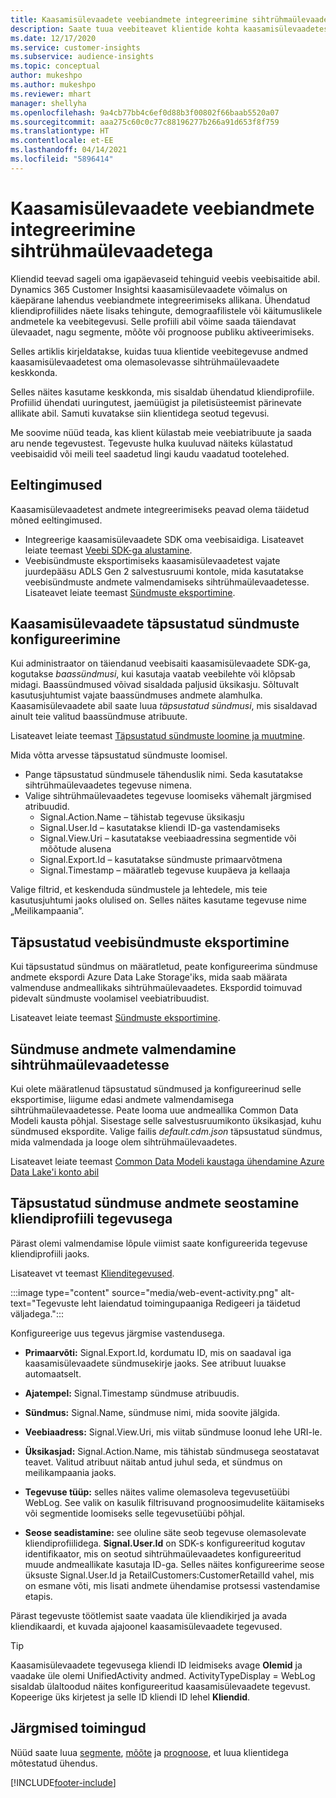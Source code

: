 ```yaml
---
title: Kaasamisülevaadete veebiandmete integreerimine sihtrühmaülevaadetega
description: Saate tuua veebiteavet klientide kohta kaasamisülevaadetest sihtrühmaülevaadetesse.
ms.date: 12/17/2020
ms.service: customer-insights
ms.subservice: audience-insights
ms.topic: conceptual
author: mukeshpo
ms.author: mukeshpo
ms.reviewer: mhart
manager: shellyha
ms.openlocfilehash: 9a4cb77bb4c6ef0d88b3f00802f66baab5520a07
ms.sourcegitcommit: aaa275c60c0c77c88196277b266a91d653f8f759
ms.translationtype: HT
ms.contentlocale: et-EE
ms.lasthandoff: 04/14/2021
ms.locfileid: "5896414"
---
```

# <a name="integrate-web-data-from-engagement-insights-with-audience-insights"></a>Kaasamisülevaadete veebiandmete integreerimine sihtrühmaülevaadetega

Kliendid teevad sageli oma igapäevaseid tehinguid veebis veebisaitide abil. Dynamics 365 Customer Insightsi kaasamisülevaadete võimalus on käepärane lahendus veebiandmete integreerimiseks allikana. Ühendatud kliendiprofiilides näete lisaks tehingute, demograafilistele või käitumuslikele andmetele ka veebitegevusi. Selle profiili abil võime saada täiendavat ülevaadet, nagu segmente, mõõte või prognoose publiku aktiveerimiseks.

Selles artiklis kirjeldatakse, kuidas tuua klientide veebitegevuse andmed kaasamisülevaadetest oma olemasolevasse sihtrühmaülevaadete keskkonda.

Selles näites kasutame keskkonda, mis sisaldab ühendatud kliendiprofiile. Profiilid ühendati uuringutest, jaemüügist ja piletisüsteemist pärinevate allikate abil. Samuti kuvatakse siin klientidega seotud tegevusi. 

Me soovime nüüd teada, kas klient külastab meie veebiatribuute ja saada aru nende tegevustest. Tegevuste hulka kuuluvad näiteks külastatud veebisaidid või meili teel saadetud lingi kaudu vaadatud tootelehed.

## <a name="prerequisites"></a>Eeltingimused

Kaasamisülevaadetest andmete integreerimiseks peavad olema täidetud mõned eeltingimused. 

- Integreerige kaasamisülevaadete SDK oma veebisaidiga. Lisateavet leiate teemast [Veebi SDK-ga alustamine](../engagement-insights/instrument-website.md).
- Veebisündmuste eksportimiseks kaasamisülevaadetest vajate juurdepääsu ADLS Gen 2 salvestusruumi kontole, mida kasutatakse veebisündmuste andmete valmendamiseks sihtrühmaülevaadetesse. Lisateavet leiate teemast [Sündmuste eksportimine](../engagement-insights/export-events.md).

## <a name="configure-refined-events-in-engagement-insights"></a>Kaasamisülevaadete täpsustatud sündmuste konfigureerimine

Kui administraator on täiendanud veebisaiti kaasamisülevaadete SDK-ga, kogutakse *baassündmusi*, kui kasutaja vaatab veebilehte või klõpsab midagi. Baassündmused võivad sisaldada paljusid üksikasju. Sõltuvalt kasutusjuhtumist vajate baassündmuses andmete alamhulka. Kaasamisülevaadete abil saate luua *täpsustatud sündmusi*, mis sisaldavad ainult teie valitud baassündmuse atribuute.     

Lisateavet leiate teemast [Täpsustatud sündmuste loomine ja muutmine](../engagement-insights/refined-events.md).

Mida võtta arvesse täpsustatud sündmuste loomisel. 

- Pange täpsustatud sündmusele tähenduslik nimi. Seda kasutatakse sihtrühmaülevaadetes tegevuse nimena.
- Valige sihtrühmaülevaadetes tegevuse loomiseks vähemalt järgmised atribuudid. 
    - Signal.Action.Name – tähistab tegevuse üksikasju
    - Signal.User.Id – kasutatakse kliendi ID-ga vastendamiseks
    - Signal.View.Uri – kasutatakse veebiaadressina segmentide või mõõtude alusena
    - Signal.Export.Id – kasutatakse sündmuste primaarvõtmena
    - Signal.Timestamp – määratleb tegevuse kuupäeva ja kellaaja

Valige filtrid, et keskenduda sündmustele ja lehtedele, mis teie kasutusjuhtumi jaoks olulised on. Selles näites kasutame tegevuse nime „Meilikampaania”.

## <a name="export-the-refined-web-events"></a>Täpsustatud veebisündmuste eksportimine 

Kui täpsustatud sündmus on määratletud, peate konfigureerima sündmuse andmete ekspordi Azure Data Lake Storage'iks, mida saab määrata valmenduse andmeallikaks sihtrühmaülevaadetes. Ekspordid toimuvad pidevalt sündmuste voolamisel veebiatribuudist.

Lisateavet leiate teemast [Sündmuste eksportimine](../engagement-insights/export-events.md).

## <a name="ingest-event-data-to-audience-insights"></a>Sündmuse andmete valmendamine sihtrühmaülevaadetesse

Kui olete määratlenud täpsustatud sündmused ja konfigureerinud selle eksportimise, liigume edasi andmete valmendamisega sihtrühmaülevaadetesse. Peate looma uue andmeallika Common Data Modeli kausta põhjal. Sisestage selle salvestusruumikonto üksikasjad, kuhu sündmused ekspordite. Valige failis *default.cdm.json* täpsustatud sündmus, mida valmendada ja looge olem sihtrühmaülevaadetes.

Lisateavet leiate teemast [Common Data Modeli kaustaga ühendamine Azure Data Lake'i konto abil](connect-common-data-model.md)


## <a name="relate-refined-event-data-as-an-activity-of-a-customer-profile"></a>Täpsustatud sündmuse andmete seostamine kliendiprofiili tegevusega

Pärast olemi valmendamise lõpule viimist saate konfigureerida tegevuse kliendiprofiili jaoks.

Lisateavet vt teemast [Klienditegevused](activities.md).

:::image type="content" source="media/web-event-activity.png" alt-text="Tegevuste leht laiendatud toimingupaaniga Redigeeri ja täidetud väljadega.":::

Konfigureerige uus tegevus järgmise vastendusega. 

- **Primaarvõti:** Signal.Export.Id, kordumatu ID, mis on saadaval iga kaasamisülevaadete sündmusekirje jaoks. See atribuut luuakse automaatselt.

- **Ajatempel:** Signal.Timestamp sündmuse atribuudis.

- **Sündmus:** Signal.Name, sündmuse nimi, mida soovite jälgida.

- **Veebiaadress:** Signal.View.Uri, mis viitab sündmuse loonud lehe URI-le.

- **Üksikasjad:** Signal.Action.Name, mis tähistab sündmusega seostatavat teavet. Valitud atribuut näitab antud juhul seda, et sündmus on meilikampaania jaoks.

- **Tegevuse tüüp:** selles näites valime olemasoleva tegevusetüübi WebLog. See valik on kasulik filtrisuvand prognoosimudelite käitamiseks või segmentide loomiseks selle tegevusetüübi põhjal.

- **Seose seadistamine:** see oluline säte seob tegevuse olemasolevate kliendiprofiilidega. **Signal.User.Id** on SDK-s konfigureeritud kogutav identifikaator, mis on seotud sihtrühmaülevaadetes konfigureeritud muude andmeallikate kasutaja ID-ga. Selles näites konfigureerime seose üksuste Signal.User.Id ja RetailCustomers:CustomerRetailId vahel, mis on esmane võti, mis lisati andmete ühendamise protsessi vastendamise etapis.


Pärast tegevuste töötlemist saate vaadata üle kliendikirjed ja avada kliendikaardi, et kuvada ajajoonel kaasamisülevaadete tegevused. 

> [!TIP]
> Kaasamisülevaadete tegevusega kliendi ID leidmiseks avage **Olemid** ja vaadake üle olemi UnifiedActivity andmed. ActivityTypeDisplay = WebLog sisaldab ülaltoodud näites konfigureeritud kaasamisülevaadete tegevust. Kopeerige üks kirjetest ja selle ID kliendi ID lehel **Kliendid**.

## <a name="next-steps"></a>Järgmised toimingud

Nüüd saate luua [segmente](segments.md), [mõõte](measures.md) ja [prognoose](predictions.md), et luua klientidega mõtestatud ühendus.


[!INCLUDE[footer-include](../includes/footer-banner.md)]